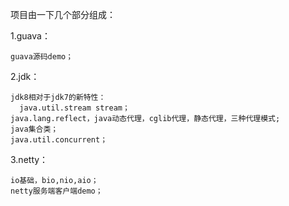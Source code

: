 项目由一下几个部分组成：

  1.guava：
  
    guava源码demo；
    
  2.jdk：
  
    jdk8相对于jdk7的新特性：
      java.util.stream stream；
    java.lang.reflect，java动态代理，cglib代理，静态代理，三种代理模式;
    java集合类；
    java.util.concurrent；
    
  3.netty：
  
    io基础，bio,nio,aio；
    netty服务端客户端demo；
  
